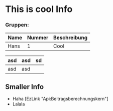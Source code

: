 ﻿# This is cool Info

### Gruppen:

|Name | Nummer | Beschreibung|
|--|--|--|
Hans|1|Cool

|asd  | **asd** | sd |
|--|--| -- |
| asd | asd |

## Smaller Info

- Haha [EzLink "Api:Beitragsberechnungskern"]
- Lalala